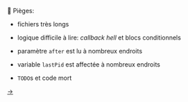 <div style="height:200px">&nbsp;</div>

🐍 Pièges:

- fichiers très longs

- logique difficile à lire: _callback hell_ et blocs conditionnels

- paramètre `after` est lu à nombreux endroits

- variable `lastPid` est affectée à nombreux endroits

- `TODO`s et code mort

[→](09-stratégie.md)
